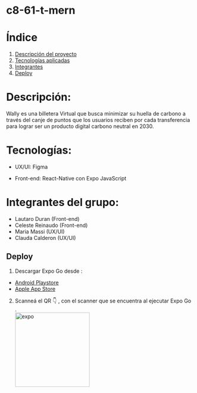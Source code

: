 # c8-61-t-mern
# Índice

1. [Descripción del proyecto](#Descripción)
2. [Tecnologías aplicadas](#Tecnologías)
3. [Integrantes](#Integrantes)
4. [Deploy](#deploy)

<a name="Descripción"></a>
# Descripción: 
Wally es una billetera Virtual que busca minimizar su huella de carbono a través del canje de puntos que los usuarios reciben por cada transferencia para lograr ser un producto digital carbono neutral en 2030.

<a name="Tecnologías"></a>
# Tecnologías:

- UX/UI:
Figma

- Front-end:
React-Native con Expo
JavaScript

<a name="Integrantes"></a>
# Integrantes del grupo:

- Lautaro Duran (Front-end)
- Celeste Reinaudo (Front-end)
- Maria Massi (UX/UI)
- Clauda Calderon (UX/UI)

<a name="deploy"></a>

## Deploy

1. Descargar Expo Go desde :

-   [Android Playstore](https://play.google.com/store/apps/details?id=host.exp.exponent)
-   [Apple App Store](https://apps.apple.com/es/app/expo-go/id982107779)

2. Scanneá el QR 👇 , con el scanner que se encuentra al ejecutar Expo Go .
   <br>
   <img src="https://qr.expo.dev/expo-go?owner=lautty_duran&slug=my-app&releaseChannel=default&host=exp.host" alt="expo" width="200" height="200" >
